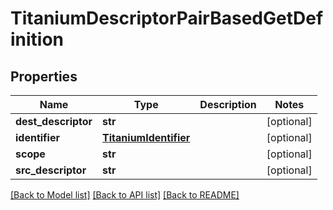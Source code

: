 # TitaniumDescriptorPairBasedGetDefinition


## Properties
Name | Type | Description | Notes
------------ | ------------- | ------------- | -------------
**dest_descriptor** | **str** |  | [optional] 
**identifier** | [**TitaniumIdentifier**](TitaniumIdentifier.md) |  | [optional] 
**scope** | **str** |  | [optional] 
**src_descriptor** | **str** |  | [optional] 

[[Back to Model list]](../README.md#documentation-for-models) [[Back to API list]](../README.md#documentation-for-api-endpoints) [[Back to README]](../README.md)


